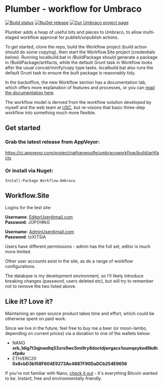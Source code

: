 # Plumber - workflow for Umbraco

[![Build status](https://ci.appveyor.com/api/projects/status/ap94da7169wk0g0v?svg=true)](https://ci.appveyor.com/project/nathanwoulfe/umbracoworkflow)
[![NuGet release](https://img.shields.io/nuget/dt/Workflow.Umbraco.svg)](https://www.nuget.org/packages/Workflow.Umbraco)
[![Our Umbraco project page](https://img.shields.io/badge/our-umbraco-brightgreen.svg)](https://our.umbraco.org/projects/backoffice-extensions/plumber-workflow-for-umbraco)


Plumber adds a heap of useful bits and pieces to Umbraco, to allow multi-staged workflow approval for publish/unpublish actions. 

To get started, clone the repo, build the Workflow project (build action should do some copying), then start the Workflow.Site project (credentials below). Running localbuild.bat in /BuildPackage should generate a package in /BuildPackage/artifacts, while the default Grunt task in Workflow looks after the usual concat/minify/copy type tasks. localbuild.bat also runs the default Grunt task to ensure the built package is reasonably tidy.

In the backoffice, the new Workflow section has a documentation tab, which offers more explanation of features and processes, or you can [read the documentation here](Workflow/DOCS.md).

The workflow model is derived from the workflow solution developed by myself and the web team at [USC](http://www.usc.edu.au), but re-visions that basic three-step workflow into something much more flexible.

## Get started

### Grab the latest release from AppVeyor:

https://ci.appveyor.com/project/nathanwoulfe/umbracoworkflow/build/artifacts

### Or install via Nuget:

```Install-Package Workflow.Umbraco```

## Workflow.Site

Logins for the test site:

**Username**: EditorUser@mail.com<br />
**Password**: JOP{H#kG

**Username**: AdminUser@mail.com<br />
**Password**: tzX)TSiA

Users have different permissions - admin has the full set, editor is much more limited.

Other user accounts exist in the site, as do a range of workflow configurations.

The database is my development environment, so I'll likely introduce breaking changes (password, users deleted etc), but will try to remember not to remove the two listed above.

## Like it? Love it? 

Maintaining an open source product takes time and effort, which could be otherwise spent on paid work.

Since we live in the future, feel free to buy me a beer (or moon-lambo, depending on current prices) via a donation to one of the wallets below:

- NANO<br />**xrb_1dig7t3qjnwdtq53zrs9wc5mi9ry8doctdjwrgacs1oumqeykod9kdhxfpdu**
- ETH/ERC20<br />**0x8cbD3b158F604E9273Ac4887F90DaDCb254E9656**

If you're not familiar with Nano, [check it out](https://nano.org/en) - it's everything Bitcoin wanted to be. Instant, free and environmentally friendly.

